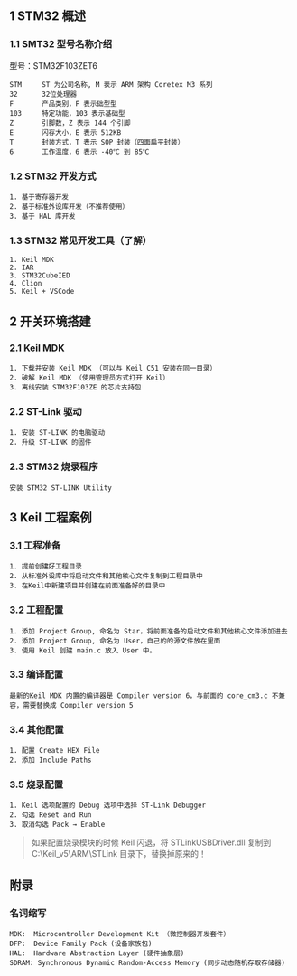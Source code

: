 ## 1 STM32 概述

### 1.1 SMT32 型号名称介绍

型号：STM32F103ZET6

```
STM		ST 为公司名称, M 表示 ARM 架构 Coretex M3 系列
32 		32位处理器
F	 	产品类别，F 表示础型型
103		特定功能，103 表示基础型
Z 		引脚数，Z 表示 144 个引脚
E 		闪存大小，E 表示 512KB
T 	 	封装方式，T 表示 SOP 封装（四面扁平封装）
6  		工作温度，6 表示 -40℃ 到 85℃
```

### 1.2 STM32 开发方式

```
1. 基于寄存器开发
2. 基于标准外设库开发（不推荐使用）
3. 基于 HAL 库开发
```

### 1.3 STM32 常见开发工具（了解）

```
1. Keil MDK
2. IAR
3. STM32CubeIED
4. Clion
5. Keil + VSCode
```



## 2 开关环境搭建

### 2.1 Keil MDK

```
1. 下载并安装 Keil MDK （可以与 Keil C51 安装在同一目录）
2. 破解 Keil MDK （使用管理员方式打开 Keil）
3. 离线安装 STM32F103ZE 的芯片支持包
```

### 2.2 ST-Link 驱动

```
1. 安装 ST-LINK 的电脑驱动
2. 升级 ST-LINK 的固件
```

### 2.3 STM32 烧录程序

```
安装 STM32 ST-LINK Utility
```



## 3 Keil 工程案例

### 3.1 工程准备

```
1. 提前创建好工程目录
2. 从标准外设库中将启动文件和其他核心文件复制到工程目录中
3. 在Keil中新建项目并创建在前面准备好的目录中
```

### 3.2 工程配置

```
1. 添加 Project Group, 命名为 Star，将前面准备的启动文件和其他核心文件添加进去
2. 添加 Project Group, 命名为 User，自己的的源文件放在里面
3. 使用 Keil 创建 main.c 放入 User 中。
```

### 3.3 编译配置

```
最新的Keil MDK 内置的编译器是 Compiler version 6，与前面的 core_cm3.c 不兼容，需要替换成 Compiler version 5
```

### 3.4 其他配置

```
1. 配置 Create HEX File
2. 添加 Include Paths
```

### 3.5 烧录配置

```
1. Keil 选项配置的 Debug 选项中选择 ST-Link Debugger
2. 勾选 Reset and Run
3. 取消勾选 Pack → Enable
```

> 如果配置烧录模块的时候 Keil 闪退，将 STLinkUSBDriver.dll 复制到 C:\Keil_v5\ARM\STLink  目录下，替换掉原来的！





## 附录

### 名词缩写

```
MDK:  Microcontroller Development Kit （微控制器开发套件） 
DFP:  Device Family Pack (设备家族包)
HAL:  Hardware Abstraction Layer (硬件抽象层)
SDRAM: Synchronous Dynamic Random-Access Memory (同步动态随机存取存储器)
```


